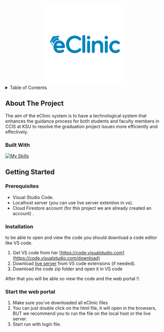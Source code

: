 
<!-- PROJECT LOGO -->

<div align="center">
  <a href="https://github.com/DeemAt10/2022-GP1-Group11">
    <img src="img/eClinicLogo-blue.png" alt="Logo" width="50%" height="50%" margin="0%">
  </a>
</div>



<!-- TABLE OF CONTENTS -->
<details>
  <summary>Table of Contents</summary>
  <ol>
    <li>
      <a href="#about-the-project">About The Project</a>
      <ul>
        <li><a href="#built-with">Built With</a></li>
      </ul>
    </li>
    <li>
      <a href="#getting-started">Getting Started</a>
      <ul>
        <li><a href="#prerequisites">Prerequisites</a></li>
        <li><a href="#installation">Installation</a></li>
        <li><a href="#start-the-web-portal">Start the web portal</a></li>
      </ul>
    </li>
  </ol>
</details>



<!-- ABOUT THE PROJECT -->
## About The Project
The aim of the eClinic system is to have a technological system that enhances the guidance process for both students and faculty members in CCIS at KSU to resolve the graduation project issues more efficiently and effectively.
<!-- <p align="right">(<a href="#readme-top">back to top</a>)</p> -->



### Built With

[![My Skills](https://skillicons.dev/icons?i=js,html,css,bootstrap)](https://skillicons.dev)




<!-- GETTING STARTED -->
## Getting Started


### Prerequisites

* Visual Studio Code.
* Localhost server (you can use live server extention in vs).
* Cloud Firestore account (for this project we are already created an account) .

### Installation
to be able to open and view the code you should download a code editor like VS code.

1. Get VS code from her [https://code.visualstudio.com](https://code.visualstudio.com/download)
2. Download [live server](https://marketplace.visualstudio.com/items?itemName=ritwickdey.LiveServer) from VS code extensions (if needed).
3. Download the code zip folder and open it in VS code

After that you will be able so view the code and the web portal !!.
 
### Start the web portal

1. Make sure you've downloaded all eClinic files
2. You can just double click on the html file, it will open in the browsers, BUT we recommend you to run the file on the local host or the live server. 
3. Start run with login file.




